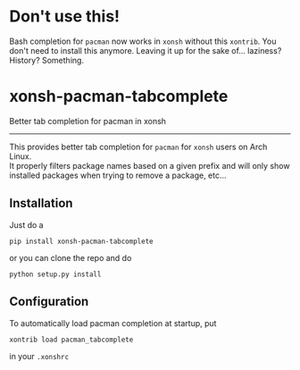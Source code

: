 # Don't use this!

Bash completion for `pacman` now works in `xonsh` without this `xontrib`.  You don't need to install this anymore.  Leaving it up for the sake of... laziness?  History?  Something.

# xonsh-pacman-tabcomplete
Better tab completion for pacman in xonsh

<hr>

This provides better tab completion for `pacman` for `xonsh` users on Arch Linux.  
It properly filters package names based on a given prefix and will only show installed packages when trying to remove a package, etc...

## Installation
Just do a 
```console
pip install xonsh-pacman-tabcomplete
```

or you can clone the repo and do
```console
python setup.py install
```

## Configuration
To automatically load pacman completion at startup, put 
```console
xontrib load pacman_tabcomplete
```

in your `.xonshrc`
